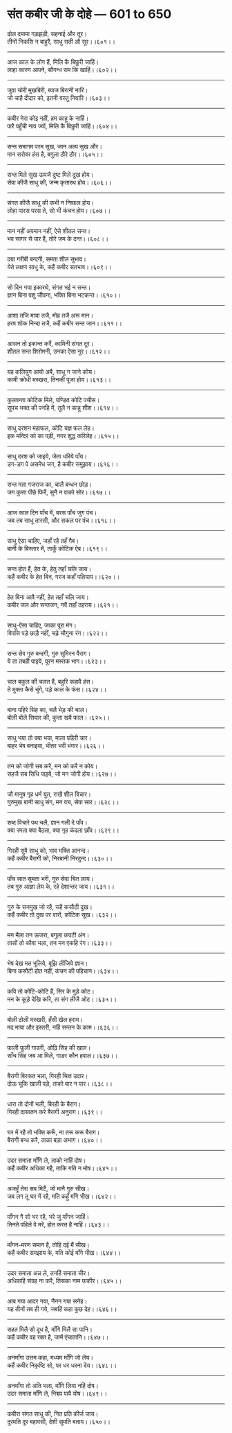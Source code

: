 # संत कबीर जी के दोहे — 601 to 650

ढोल दमामा गड़झड़ी, सहनाई और तूर।\
तीनों निकसि न बाहुरैं, साधु सती औ सूर।।६०१।।

---

आज काल के लोग हैं, मिलि कै बिछुरी जाहिं।\
लाहा कारण आपने, सौगन्ध राम कि खाहिं।।६०२।।

---

जुवा चोरी मुखबिरी, ब्याज बिरानी नारि।\
जो चाहै दीदार को, इतनी वस्तु निवारि।।६०३।।

---

कबीर मेरा कोइ नहीं, हम काहू के नाहिं।\
पारै पहुँची नाव ज्यों, मिलि कै बिछुरी जाहिं।।६०४।।

---

सन्त समागम परम सुख, जान अल्प सुख और।\
मान सरोवर हंस है, बगुला ठौरे ठौर।।६०५।।

---

सन्त मिले सुख ऊपजै दुष्ट मिले दुख होय।\
सेवा कीजै साधु की, जन्म कृतारथ होय।।६०६।।

---

संगत कीजै साधु की कभी न निष्फल होय।\
लोहा पारस परस ते, सो भी कंचन होय।।६०७।।

---

मान नहीं अपमान नहीं, ऐसे शीतल सन्त।\
भव सागर से पार हैं, तोरे जम के दन्त।।६०८।।

---

दया गरीबी बन्दगी, समता शील सुभाव।\
येते लक्षण साधु के, कहैं कबीर सतभाव।।६०९।।

---

सो दिन गया इकारथे, संगत भई न सन्त।\
ज्ञान बिना पशु जीवना, भक्ति बिना भटकन्त।।६१०।।

---

आशा तजि माया तजै, मोह तजै अरू मान।\
हरष शोक निन्दा तजै, कहैं कबीर सन्त जान।।६११।।

---

आसन तो इकान्त करैं, कामिनी संगत दूर।\
शीतल सन्त शिरोमनी, उनका ऐसा नूर।।६१२।।

---

यह कलियुग आयो अबै, साधु न जाने कोय।\
कामी क्रोधी मस्खरा, तिनकी पूजा होय।।६१३।।

---

कुलवन्ता कोटिक मिले, पण्डित कोटि पचीस।\
सुपच भक्त की पनहि में, तुलै न काहू शीश।।६१४।।

---

साधु दरशन महाफल, कोटि यज्ञ फल लेह।\
इक मन्दिर को का पड़ी, नगर शुद्ध करिलेह।।६१५।।

---

साधु दरश को जाइये, जेता धरिये पाँय।\
डग-डग पे असमेध जग, है कबीर समुझाय।।६१६।।

---

सन्त मता गजराज का, चालै बन्धन छोड़।\
जग कुत्ता पीछे फिरैं, सुनै न वाको सोर।।६१७।।

---

आज काल दिन पाँच में, बरस पाँच जुग पंच।\
जब तब साधू तारसी, और सकल पर पंच।।६१८।।

---

साधु ऐसा चाहिए, जहाँ रहै तहँ गैब।\
बानी के बिस्तार में, ताकूँ कोटिक ऐब।।६१९।।

---

सन्त होत हैं, हेत के, हेतु तहाँ चलि जाय।\
कहैं कबीर के हेत बिन, गरज कहाँ पतियाय।।६२०।।

---

हेत बिना आवै नहीं, हेत तहाँ चलि जाय।\
कबीर जल और सन्तजन, नवैं तहाँ ठहराय।।६२१।।

---

साधु-ऐसा चाहिए, जाका पूरा मंग।\
विपत्ति पड़े छाड़ै नहीं, चढ़े चौगुना रंग।।६२२।।

---

सन्त सेव गुरु बन्दगी, गुरु सुमिरन वैराग।\
ये ता तबही पाइये, पूरन मस्तक भाग।।६२३।।

---

चाल बकुल की चलत हैं, बहुरि कहावै हंस।\
ते मुक्ता कैसे चुंगे, पड़े काल के फंस।।६२४।।

---

बाना पहिरे सिंह का, चलै भेड़ की चाल।\
बोली बोले सियार की, कुत्ता खवै फाल।।६२५।।

---

साधु भया तो क्या भया, माला पहिरी चार।\
बाहर भेष बनाइया, भीतर भरी भंगार।।६२६।।

---

तन को जोगी सब करै, मन को करै न कोय।\
सहजै सब सिधि पाइये, जो मन जोगी होय।।६२७।।

---

जौ मानुष गृह धर्म युत, राखै शील विचार।\
गुरुमुख बानी साधु संग, मन वच, सेवा सार।।६२८।।

---

शब्द विचारे पथ चलै, ज्ञान गली दे पाँव।\
क्या रमता क्या बैठता, क्या गृह कंदला छाँव।।६२९।।

---

गिरही सुवै साधु को, भाव भक्ति आनन्द।\
कहैं कबीर बैरागी को, निरबानी निरदुन्द।।६३०।।

---

पाँच सात सुमता भरी, गुरु सेवा चित लाय।\
तब गुरु आज्ञा लेय के, रहे देशान्तर जाय।।६३१।।

---

गुरु के सनमुख जो रहै, सहै कसौटी दुख।\
कहैं कबीर तो दुख पर वारों, कोटिक सूख।।६३२।।

---

मन मैला तन ऊजरा, बगुला कपटी अंग।\
तासों तो कौवा भला, तन मन एकहि रंग।।६३३।।

---

भेष देख मत भूलिये, बूझि लीजिये ज्ञान।\
बिना कसौटी होत नहीं, कंचन की पहिचान।।६३४।।

---

कवि तो कोटि-कोटि हैं, सिर के मुड़े कोट।\
मन के कूड़े देखि करि, ता संग लीजै ओट।।६३५।।

---

बोली ठोली मस्खरी, हँसी खेल हराम।\
मद माया और इस्तरी, नहिं सन्तन के काम।।६३६।।

---

फाली फूली गाडरी, ओढ़ि सिंह की खाल।\
साँच सिंह जब आ मिले, गाडर कौन हवाल।।६३७।।

---

बैरागी बिरकत भला, गिरही चित्त उदार।\
दोऊ चूकि खाली पड़े, ताको वार न पार।।६३८।।

---

धारा तो दोनों भली, बिरही के बैराग।\
गिरही दासातन करे बैरागी अनुराग।।६३९।।

---

घर में रहै तो भक्ति करूँ, ना तरू करू बैराग।\
बैरागी बन्ध करै, ताका बड़ा अभाग।।६४०।।

---

उदर समाता माँगि ले, ताको नाहिं दोष।\
कहैं कबीर अधिका गहै, ताकि गति न मोष।।६४१।।

---

अजहूँ तेरा सब मिटैं, जो मानै गुरु सीख।\
जब लग तू घर में रहै, मति कहुँ माँगे भीख।।६४२।।

---

माँगन गै सो भर रहै, भरे जु माँगन जाहिं।\
तिनते पहिले वे मरे, होत करत है नाहिं।।६४३।।

---

माँगन-मरण समान है, तोहि दई मैं सीख।\
कहैं कबीर समझाय के, मति कोई माँगे भीख।।६४४।।

---

उदर समाता अन्न ले, तनहिं समाता चीर।\
अधिकहिं संग्रह ना करै, तिसका नाम फकीर।।६४५।।

---

आब गया आदर गया, नैनन गया सनेह।\
यह तीनों तब ही गये, जबहिं कहा कुछ देह।।६४६।।

---

सहत मिलै सो दूध है, माँगि मिलै सा पानि।\
कहैं कबीर वह रक्त है, जामें एंचातानि।।६४७।।

---

अनमाँगा उत्तम कहा, मध्यम माँगि जो लेय।\
कहैं कबीर निकृष्टि सो, पर धर धरना देय।।६४८।।

---

अनमाँगा तो अति भला, माँगि लिया नहिं दोष।\
उदर समाता माँगि ले, निश्च्य पावै योष।।६४९।।

---

कबीरा संगत साधु की, नित प्रति कीर्ज जाय।\
दुरमति दूर बहावसी, देशी सुमति बताय।।६५०।।
